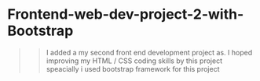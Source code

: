 # Frontend-web-dev-project-2-with-Bootstrap

>> I added a my second front end development project as.
>> I hoped improving my HTML / CSS coding skills by this project speacially i used bootstrap framework for this project

